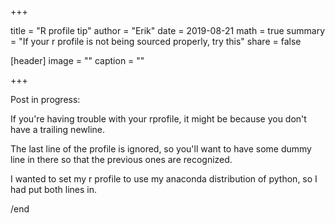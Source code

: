+++ 

title = "R profile tip"
author = "Erik"
date = 2019-08-21
math = true
summary  = "If your r profile is not being sourced properly, try this" 
share = false

[header] image = "" caption = ""

+++ 

Post in progress:

If you're having trouble with your rprofile, it might be because you don't have a trailing newline.

The last line of the profile is ignored, so you'll want to have some dummy line in there so that the previous ones are recognized.

I wanted to set my r profile to use my anaconda distribution of python, so I had put both lines in.

/end
